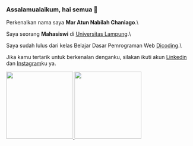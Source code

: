 ### Assalamualaikum, hai semua 👋


Perkenalkan nama saya **Mar Atun Nabilah Chaniago**.\

Saya seorang **Mahasiswi** di [Universitas Lampung](https://www.unila.ac.id/en/).\

Saya sudah lulus dari kelas Belajar Dasar Pemrograman Web [Dicoding](https://www.dicoding.com/certificates/JLX117EE6X72).\

Jika kamu tertarik untuk berkenalan denganku, silakan ikuti akun [Linkedin](https://www.linkedin.com/in/mar-atun-nabilah-chaniago-928b72217/) dan [Instagram](https://www.instagram.com/nabilahchaniago/)ku ya.

<p align="left">
<a href="https://github.com/nabilahchaniago">
  <img height="180em" src="https://github-readme-stats-eight-theta.vercel.app/api?username=gilangadhan&show_icons=true&theme=algolia&include_all_commits=true&count_private=true"/>
  <img height="180em" src="https://github-readme-stats-eight-theta.vercel.app/api/top-langs/?username=gilangadhan&layout=compact&langs_count=8&theme=algolia"/>
</a>
</p>
